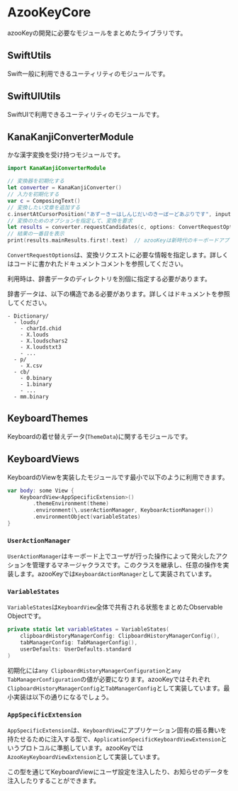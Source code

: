 # AzooKeyCore

azooKeyの開発に必要なモジュールをまとめたライブラリです。

## SwiftUtils
Swift一般に利用できるユーティリティのモジュールです。

## SwiftUIUtils
SwiftUIで利用できるユーティリティのモジュールです。

## KanaKanjiConverterModule
かな漢字変換を受け持つモジュールです。

```swift
import KanaKanjiConverterModule

// 変換器を初期化する
let converter = KanaKanjiConverter()
// 入力を初期化する
var c = ComposingText()
// 変換したい文章を追加する
c.insertAtCursorPosition("あずーきーはしんじだいのきーぼーどあぷりです", inputStyle: .direct)
// 変換のためのオプションを指定して、変換を要求
let results = converter.requestCandidates(c, options: ConvertRequestOptions(...))
// 結果の一番目を表示
print(results.mainResults.first!.text)  // azooKeyは新時代のキーボードアプリです
```

`ConvertRequestOptions`は、変換リクエストに必要な情報を指定します。詳しくはコードに書かれたドキュメントコメントを参照してください。

利用時は、辞書データのディレクトリを別個に指定する必要があります。

辞書データは、以下の構造である必要があります。詳しくはドキュメントを参照してください。

```
- Dictionary/
  - louds/
    - charId.chid
    - X.louds
    - X.loudschars2
    - X.loudstxt3
    - ...
  - p/
    - X.csv
  - cb/
    - 0.binary
    - 1.binary
    - ...
  - mm.binary
```


## KeyboardThemes

Keyboardの着せ替えデータ(`ThemeData`)に関するモジュールです。

## KeyboardViews

KeyboardのViewを実装したモジュールです最小で以下のように利用できます。

```swift
var body: some View {
    KeyboardView<AppSpecificExtension>()
        .themeEnvironment(theme)
        .environment(\.userActionManager, KeyboarActionManager())
        .environmentObject(variableStates)
}
```

### `UserActionManager`

`UserActionManager`はキーボード上でユーザが行った操作によって発火したアクションを管理するマネージャクラスです。このクラスを継承し、任意の操作を実装します。azooKeyでは`KeyboardActionManager`として実装されています。

### `VariableStates`

`VariableStates`は`KeyboardView`全体で共有される状態をまとめたObservable Objectです。

```swift
private static let variableStates = VariableStates(
    clipboardHistoryManagerConfig: ClipboardHistoryManagerConfig(),
    tabManagerConfig: TabManagerConfig(),
    userDefaults: UserDefaults.standard
)

```

初期化には`any ClipboardHistoryManagerConfiguration`と`any TabManagerConfiguration`の値が必要になります。azooKeyではそれぞれ`ClipboardHistoryManagerConfig`と`TabManagerConfig`として実装しています。最小実装は以下の通りになるでしょう。

### `AppSpecificExtension`

`AppSpecificExtension`は、`KeyboardView`にアプリケーション固有の振る舞いを持たせるために注入する型で、`ApplicationSpecificKeyboardViewExtension`というプロトコルに準拠しています。azooKeyでは`AzooKeyKeyboardViewExtension`として実装しています。

この型を通じてKeyboardViewにユーザ設定を注入したり、お知らせのデータを注入したりすることができます。

